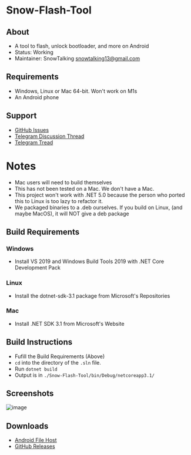 # Snow-Flash-Tool

## About
* A tool to flash, unlock bootloader, and more on Android
* Status: Working
* Maintainer: SnowTalking <snowtalking13@gmail.com>

## Requirements
* Windows, Linux or Mac 64-bit. Won't work on M1s
* An Android phone

## Support
* [GitHub Issues](https://github.com/SnowTalking/Snow-Flash-Tool/issues)
* [Telegram Discussion Thread](https://t.me/snowflashtooldiscussion)
* [Telegram Tread](https://t.me/snowflashtool)

# Notes
* Mac users will need to build themselves
* This has not been tested on a Mac. We don't have a Mac.
* This project won't work with .NET 5.0 because the person who ported this to Linux is too lazy to refactor it.
* We packaged binaries to a .deb ourselves. If you build on Linux, (and maybe MacOS), it will NOT give a deb package

## Build Requirements
### Windows
* Install VS 2019 and Windows Build Tools 2019 with .NET Core Development Pack
### Linux
* Install the dotnet-sdk-3.1 package from Microsoft's Repositories
### Mac
* Install .NET SDK 3.1 from Microsoft's Website

## Build Instructions
* Fufill the Build Requirements (Above)
* `cd` into the directory of the `.sln` file.
* Run `dotnet build`
* Output is in `./Snow-Flash-Tool/bin/Debug/netcoreapp3.1/`

## Screenshots
![image](https://user-images.githubusercontent.com/71605881/118374704-9f24c200-b58b-11eb-8a56-20c3cfbd4ed7.png)

## Downloads
* [Android File Host](https://androidfilehost.com/?w=files&flid=325135)
* [GitHub Releases](https://github.com/SnowTalking/Snow-Flash-Tool/releases)
